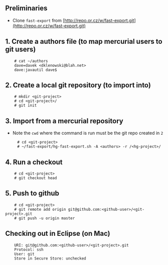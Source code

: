 <!--
Categories:
  - mecurial
  - git
Tags:
  - git 
  - mercurial
-->

## Preliminaries ##

- Clone `fast-export` from [http://repo.or.cz/w/fast-export.git](http://repo.or.cz/w/fast-export.git)

## 1. Create a authors file (to map mercurial users to git users)

        # cat ~/authors 
        dave=davek <dklenowski@blah.net>
        dave:javautil dave$ 

## 2. Create a local git repository (to import into) ##

        # mkdir <git-project>
        # cd <git-project>/
        # git init

## 3. Import from a mercurial repository ##

- Note the `cwd` where the command is run must be the git repo created in `2`

        # cd <git-project>
        # ~/fast-export/hg-fast-export.sh -A <authors> -r /<hg-project>/

## 4. Run a checkout ##

        # cd <git-project>
        # git checkout head

## 5. Push to github

        # cd <git-project>
        # git remote add origin git@github.com:<github-user>/<git-project>.git
        # git push -u origin master

## Checking out in Eclipse (on Mac) ##

        URI: git@github.com:<github-user>/<git-project>.git
        Protocol: ssh
        User: git
        Store in Secure Store: unchecked
        
        


